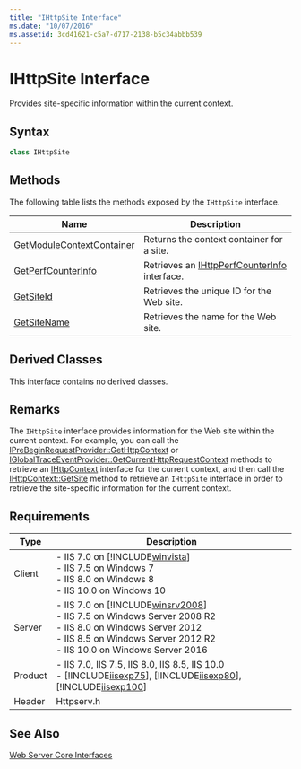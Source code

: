 ```yaml
---
title: "IHttpSite Interface"
ms.date: "10/07/2016"
ms.assetid: 3cd41621-c5a7-d717-2138-b5c34abbb539
---
```

# IHttpSite Interface
Provides site-specific information within the current context.  
  
## Syntax  
  
```cpp  
class IHttpSite  
```  
  
## Methods  
 The following table lists the methods exposed by the `IHttpSite` interface.  
  
|Name|Description|  
|----------|-----------------|  
|[GetModuleContextContainer](../../web-development-reference\native-code-api-reference/ihttpsite-getmodulecontextcontainer-method.md)|Returns the context container for a site.|  
|[GetPerfCounterInfo](../../web-development-reference\native-code-api-reference/ihttpsite-getperfcounterinfo-method.md)|Retrieves an [IHttpPerfCounterInfo](../../web-development-reference\native-code-api-reference/ihttpperfcounterinfo-interface.md) interface.|  
|[GetSiteId](../../web-development-reference\native-code-api-reference/ihttpsite-getsiteid-method.md)|Retrieves the unique ID for the Web site.|  
|[GetSiteName](../../web-development-reference\native-code-api-reference/ihttpsite-getsitename-method.md)|Retrieves the name for the Web site.|  
  
## Derived Classes  
 This interface contains no derived classes.  
  
## Remarks  
 The `IHttpSite` interface provides information for the Web site within the current context. For example, you can call the [IPreBeginRequestProvider::GetHttpContext](../../web-development-reference\native-code-api-reference/iprebeginrequestprovider-gethttpcontext-method.md) or [IGlobalTraceEventProvider::GetCurrentHttpRequestContext](../../web-development-reference\native-code-api-reference/iglobaltraceeventprovider-getcurrenthttprequestcontext-method.md) methods to retrieve an [IHttpContext](../../web-development-reference\native-code-api-reference/ihttpcontext-interface.md) interface for the current context, and then call the [IHttpContext::GetSite](../../web-development-reference\native-code-api-reference/ihttpcontext-getsite-method.md) method to retrieve an `IHttpSite` interface in order to retrieve the site-specific information for the current context.  
  
## Requirements  
  
|Type|Description|  
|----------|-----------------|  
|Client|-   IIS 7.0 on [!INCLUDE[winvista](../../wmi-provider/includes/winvista-md.md)]<br />-   IIS 7.5 on Windows 7<br />-   IIS 8.0 on Windows 8<br />-   IIS 10.0 on Windows 10|  
|Server|-   IIS 7.0 on [!INCLUDE[winsrv2008](../../wmi-provider/includes/winsrv2008-md.md)]<br />-   IIS 7.5 on Windows Server 2008 R2<br />-   IIS 8.0 on Windows Server 2012<br />-   IIS 8.5 on Windows Server 2012 R2<br />-   IIS 10.0 on Windows Server 2016|  
|Product|-   IIS 7.0, IIS 7.5, IIS 8.0, IIS 8.5, IIS 10.0<br />-   [!INCLUDE[iisexp75](../../web-development-reference/native-code-api-reference/includes/iisexp75-md.md)], [!INCLUDE[iisexp80](../../web-development-reference/native-code-api-reference/includes/iisexp80-md.md)], [!INCLUDE[iisexp100](../../web-development-reference/native-code-api-reference/includes/iisexp100-md.md)]|  
|Header|Httpserv.h|  
  
## See Also  
 [Web Server Core Interfaces](../../web-development-reference\native-code-api-reference/web-server-core-interfaces.md)